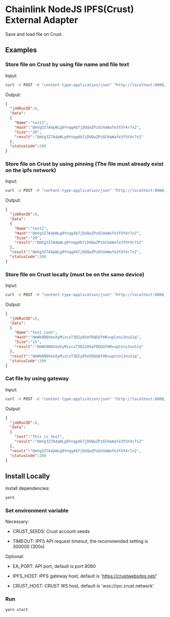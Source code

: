 # Chainlink NodeJS IPFS(Crust) External Adapter

Save and load file on Crust. 

## Examples

### Store file on Crust by using file name and file text

Input:

```bash
curl -X POST -H "content-type:application/json" "http://localhost:8080/" --data '{ "id": 0, "data": {"method":"add","text_for_file_name":"test2", "text_for_file":"This is test"}}'
```

Output:

```json
{
  "jobRunID":0,
  "data":
  {
    "Name":"test2",
    "Hash":"QmVg3Z7A4pWLg9Ynqg4b7jDUQwZPzGCHaWafe3fUY4r7x2",
    "Size":"20",
    "result":"QmVg3Z7A4pWLg9Ynqg4b7jDUQwZPzGCHaWafe3fUY4r7x2"
  },
  "statusCode":200
}

```

### Store file on Crust by using pinning (The file must already exist on the ipfs network)

Input:

```bash
curl -X POST -H "content-type:application/json" "http://localhost:8080/" --data '{ "id": 0, "data": {"method":"pin", "cid":"QmVg3Z7A4pWLg9Ynqg4b7jDUQwZPzGCHaWafe3fUY4r7x2"}}'
```

Output:

```json
{
  "jobRunID":0,
  "data":
  {
    "Name":"test2",
    "Hash":"QmVg3Z7A4pWLg9Ynqg4b7jDUQwZPzGCHaWafe3fUY4r7x2",
    "Size":"20",
    "result":"QmVg3Z7A4pWLg9Ynqg4b7jDUQwZPzGCHaWafe3fUY4r7x2"
  },
  "result":"QmVg3Z7A4pWLg9Ynqg4b7jDUQwZPzGCHaWafe3fUY4r7x2",
  "statusCode":200
}

```

### Store file on Crust locally (must be on the same device)

Input:

```bash
curl -X POST -H "content-type:application/json" "http://localhost:8080/" --data '{ "id": 0, "data": {"method":"add", "file":"./file_uploads/test.json"}}'
```

Output:

```json
{
  "jobRunID":0,
  "data":
  {
    "Name":"test.json",
    "Hash":"QmWk8NQVeoXyMizcxT3D2y85eFDQGQfmRvupCnni3nuS1q",
    "Size":"15",
    "result":"QmWk8NQVeoXyMizcxT3D2y85eFDQGQfmRvupCnni3nuS1q"
  },
  "result":"QmWk8NQVeoXyMizcxT3D2y85eFDQGQfmRvupCnni3nuS1q",
  "statusCode":200
}

```

### Cat file by using gateway

Input:

```bash
curl -X POST -H "content-type:application/json" "http://localhost:8080/" --data '{ "id": 0, "data": {"method":"cat", "cid":"QmVg3Z7A4pWLg9Ynqg4b7jDUQwZPzGCHaWafe3fUY4r7x2"}}'
```

Output:

```json
{
  "jobRunID":0,
  "data":
  {
    "text":"This is test",
    "result":"QmVg3Z7A4pWLg9Ynqg4b7jDUQwZPzGCHaWafe3fUY4r7x2"
  },
  "result":"QmVg3Z7A4pWLg9Ynqg4b7jDUQwZPzGCHaWafe3fUY4r7x2",
  "statusCode":200
}
```

## Install Locally

Install dependencies:

```bash
yarn
```

### Set environment variable

Necessary:

- CRUST_SEEDS: Crust account seeds

- TIMEOUT: IPFS API request timeout, the recommended setting is 300000 (300s)

Optional:

- EA_PORT: API port, default is port 8080

- IPFS_HOST: IPFS gateway host, default is 'https://crustwebsites.net/'

- CRUST_HOST: CRUST WS host, default is 'wss://rpc.crust.network'



### Run

```bash
yarn start
```
